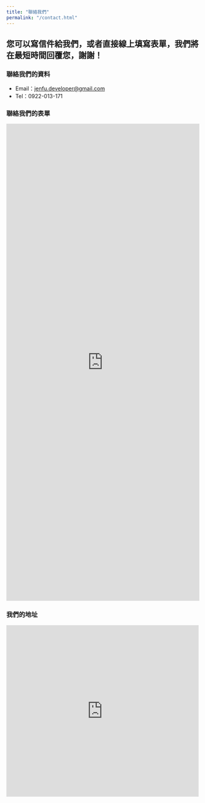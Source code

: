 ```yaml
---
title: "聯絡我們"
permalink: "/contact.html"
---
```


## 您可以寫信件給我們，或者直接線上填寫表單，我們將在最短時間回覆您，謝謝！

### 聯絡我們的資料
 - Email：jenfu.developer@gmail.com
 - Tel：0922-013-171

### 聯絡我們的表單

<iframe width='100%' height='1250' src='https://www.surveycake.com/s/ONKV3' 
style='overflow:hidden;border:#ddd 1px solid;' 
allowTransparency='true' frameborder='0'> </iframe>

### 我們的地址

<iframe src="https://www.google.com/maps/embed?pb=!1m18!1m12!1m3!1d3620.8588921009405!2d120.94438481542393!3d24.83449878406615!2m3!1f0!2f0!3f0!3m2!1i1024!2i768!4f13.1!3m3!1m2!1s0x3468345405222a13%3A0x7138b65a73cd3c14!2zMzAw5paw56u55biC5YyX5Y2A5p2x5aSn6Lev5LiJ5q61MzI26Jmf!5e0!3m2!1szh-TW!2stw!4v1552575598720" width="100%" height="450" frameborder="0" style="border:0" allowfullscreen></iframe>

<!-- 
<form action="https://formspree.io/{{site.email}}" method="POST">    
<p class="mb-4">Please send your message to {{site.name}}. We will reply as soon as possible!</p>
<div class="form-group row">
<div class="col-md-6">
<input class="form-control" type="text" name="name" placeholder="Name*" required>
</div>
<div class="col-md-6">
<input class="form-control" type="email" name="_replyto" placeholder="E-mail Address*" required>
</div>
</div>
<textarea rows="8" class="form-control mb-3" name="message" placeholder="Message*" required></textarea>    
<input class="btn btn-success" type="submit" value="Send">
</form> -->
